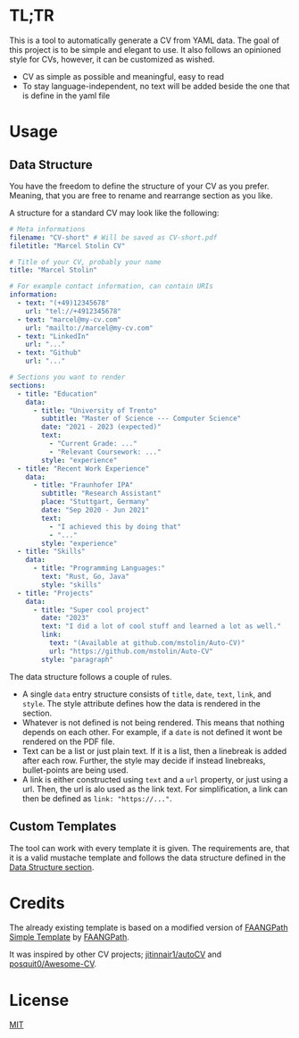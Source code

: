 # TL;TR

This is a tool to automatically generate a CV from YAML data. The goal of this
project is to be simple and elegant to use. It also follows an opinioned
style for CVs, however, it can be customized as wished.

-   CV as simple as possible and meaningful, easy to read
-   To stay language-independent, no text will be added beside the one that is define in the yaml file

# Usage

## Data Structure

You have the freedom to define the structure of your CV as you prefer. Meaning,
that you are free to rename and rearrange section as you like.

A structure for a standard CV may look like the following:

```yaml
# Meta informations
filename: "CV-short" # Will be saved as CV-short.pdf
filetitle: "Marcel Stolin CV"

# Title of your CV, probably your name
title: "Marcel Stolin"

# For example contact information, can contain URIs
information:
  - text: "(+49)12345678"
    url: "tel://+4912345678"
  - text: "marcel@my-cv.com"
    url: "mailto://marcel@my-cv.com"
  - text: "LinkedIn"
    url: "..."
  - text: "Github"
    url: "..."

# Sections you want to render
sections:
  - title: "Education"
    data:
      - title: "University of Trento"
        subtitle: "Master of Science --- Computer Science"
        date: "2021 - 2023 (expected)"
        text:
          - "Current Grade: ..."
          - "Relevant Coursework: ..."
        style: "experience"
  - title: "Recent Work Experience"
    data:
      - title: "Fraunhofer IPA"
        subtitle: "Research Assistant"
        place: "Stuttgart, Germany"
        date: "Sep 2020 - Jun 2021"
        text:
          - "I achieved this by doing that"
          - "..."
        style: "experience"
  - title: "Skills"
    data:
      - title: "Programming Languages:"
        text: "Rust, Go, Java"
        style: "skills"
  - title: "Projects"
    data:
      - title: "Super cool project"
        date: "2023"
        text: "I did a lot of cool stuff and learned a lot as well."
        link:
          text: "(Available at github.com/mstolin/Auto-CV)"
          url: "https://github.com/mstolin/Auto-CV"
        style: "paragraph"
```

The data structure follows a couple of rules.

-   A single `data` entry structure consists of `title`, `date`, `text`, `link`,
    and `style`. The style attribute defines how the data is rendered in the
    section.
-   Whatever is not defined is not being rendered. This means that nothing depends
    on each other. For example, if a `date` is not defined it wont be rendered on
    the PDF file.
-   Text can be a list or just plain text. If it is a list, then a linebreak is
    added after each row. Further, the style may decide if instead linebreaks,
    bullet-points are being used.
-   A link is either constructed using `text` and a `url` property, or just using
    a url. Then, the url is alo used as the link text. For simplification, a link
    can then be defined as `link: "https://..."`.

## Custom Templates

The tool can work with every template it is given. The requirements are, that it
is a valid mustache template and follows the data structure defined in the
[Data Structure section](#data-structure).

# Credits

The already existing template is based on a modified version of
[FAANGPath Simple Template](https://www.overleaf.com/latex/templates/faangpath-simple-template/npsfpdqnxmbc)
by [FAANGPath](https://www.faangpath.com).

It was inspired by other CV projects;
[jitinnair1/autoCV](https://github.com/jitinnair1/autoCV) and
[posquit0/Awesome-CV](https://github.com/posquit0/Awesome-CV).

# License

[MIT](./LICENSE)
